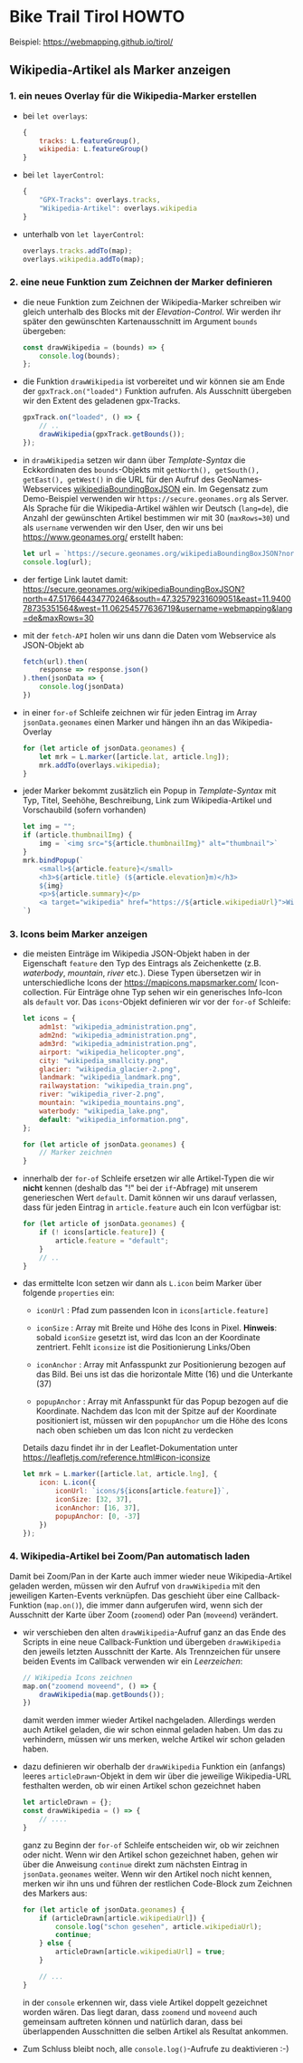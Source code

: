 # Bike Trail Tirol HOWTO

Beispiel: <https://webmapping.github.io/tirol/>

## Wikipedia-Artikel als Marker anzeigen

### 1. ein neues Overlay für die Wikipedia-Marker erstellen

* bei `let overlays`:

    ```javascript
    {
        tracks: L.featureGroup(),
        wikipedia: L.featureGroup()
    }
    ```

* bei `let layerControl`:

    ```javascript
    {
        "GPX-Tracks": overlays.tracks,
        "Wikipedia-Artikel": overlays.wikipedia
    }
    ```

* unterhalb von `let layerControl`:

    ```javascript
    overlays.tracks.addTo(map);
    overlays.wikipedia.addTo(map);
    ```

### 2. eine neue Funktion zum Zeichnen der Marker definieren

* die neue Funktion zum Zeichnen der Wikipedia-Marker schreiben wir gleich unterhalb des Blocks mit der *Elevation-Control*. Wir werden ihr später den gewünschten Kartenausschnitt im Argument `bounds` übergeben:

    ```javascript
    const drawWikipedia = (bounds) => {
        console.log(bounds);
    };
    ```

* die Funktion `drawWikipedia` ist vorbereitet und wir können sie am Ende der `gpxTrack.on("loaded")` Funktion aufrufen. Als Ausschnitt übergeben wir den Extent des geladenen gpx-Tracks.

    ```javascript
    gpxTrack.on("loaded", () => {
        // ..
        drawWikipedia(gpxTrack.getBounds());
    });
    ```

* in `drawWikipedia` setzen wir dann über *Template-Syntax* die Eckkordinaten des `bounds`-Objekts mit `getNorth(), getSouth(), getEast(), getWest()` in die URL für den Aufruf des GeoNames-Webservices [wikipediaBoundingBoxJSON](https://www.geonames.org/export/wikipedia-webservice.html#wikipediaBoundingBox) ein. Im Gegensatz zum Demo-Beispiel verwenden wir `https://secure.geonames.org` als Server. Als Sprache für die Wikipedia-Artikel wählen wir Deutsch (`lang=de`), die Anzahl der gewünschten Artikel bestimmen wir mit 30 (`maxRows=30`) und als `username` verwenden wir den User, den wir uns bei <https://www.geonames.org/> erstellt haben:

    ```javascript
    let url = `https://secure.geonames.org/wikipediaBoundingBoxJSON?north=${bounds.getNorth()}&south=${bounds.getSouth()}&east=${bounds.getEast()}&west=${bounds.getWest()}&username=webmapping&lang=de&maxRows=30`;
    console.log(url);
    ```

* der fertige Link lautet damit: <https://secure.geonames.org/wikipediaBoundingBoxJSON?north=47.517664434770246&south=47.32579231609051&east=11.940078735351564&west=11.06254577636719&username=webmapping&lang=de&maxRows=30>

* mit der `fetch-API` holen wir uns dann die Daten vom Webservice als JSON-Objekt ab

    ```javascript
    fetch(url).then(
        response => response.json()
    ).then(jsonData => {
        console.log(jsonData)
    })
    ```

* in einer `for-of` Schleife zeichnen wir für jeden Eintrag im Array `jsonData.geonames` einen Marker und hängen ihn an das Wikipedia-Overlay

    ```javascript
    for (let article of jsonData.geonames) {
        let mrk = L.marker([article.lat, article.lng]);
        mrk.addTo(overlays.wikipedia);
    }
    ```

* jeder Marker bekommt zusätzlich ein Popup in *Template-Syntax* mit Typ, Titel, Seehöhe, Beschreibung, Link zum Wikipedia-Artikel und Vorschaubild (sofern vorhanden)

    ```javascript
    let img = "";
    if (article.thumbnailImg) {
        img = `<img src="${article.thumbnailImg}" alt="thumbnail">`
    }
    mrk.bindPopup(`
        <small>${article.feature}</small>
        <h3>${article.title} (${article.elevation}m)</h3>
        ${img}
        <p>${article.summary}</p>
        <a target="wikipedia" href="https://${article.wikipediaUrl}">Wikipedia Artikel</a>
    `)
    ```

### 3. Icons beim Marker anzeigen

* die meisten Einträge im Wikipedia JSON-Objekt haben in der Eigenschaft `feature` den Typ des Eintrags als Zeichenkette (z.B. *waterbody*, *mountain*, *river* etc.). Diese Typen übersetzen wir in unterschiedliche Icons der <https://mapicons.mapsmarker.com/> Icon-collection. Für Einträge ohne Typ sehen wir ein generisches Info-Icon als `default` vor. Das `icons`-Objekt definieren wir vor der `for-of` Schleife:

    ```javascript
    let icons = {
        adm1st: "wikipedia_administration.png",
        adm2nd: "wikipedia_administration.png",
        adm3rd: "wikipedia_administration.png",
        airport: "wikipedia_helicopter.png",
        city: "wikipedia_smallcity.png",
        glacier: "wikipedia_glacier-2.png",
        landmark: "wikipedia_landmark.png",
        railwaystation: "wikipedia_train.png",
        river: "wikipedia_river-2.png",
        mountain: "wikipedia_mountains.png",
        waterbody: "wikipedia_lake.png",
        default: "wikipedia_information.png",
    };

    for (let article of jsonData.geonames) {
        // Marker zeichnen
    }
    ```

* innerhalb der `for-of` Schleife ersetzen wir alle Artikel-Typen die wir **nicht** kennen (deshalb das "!" bei der `if`-Abfrage) mit unserem generieschen Wert `default`. Damit können wir uns darauf verlassen, dass für jeden Eintrag in `article.feature` auch ein Icon verfügbar ist:

    ```javascript
    for (let article of jsonData.geonames) {
        if (! icons[article.feature]) {
            article.feature = "default";
        }
        // ..
    }
    ```

* das ermittelte Icon setzen wir dann als `L.icon` beim Marker über folgende `properties` ein:
    
    * `iconUrl` : Pfad zum passenden Icon in `icons[article.feature]`
    
    * `iconSize` : Array mit Breite und Höhe des Icons in Pixel. **Hinweis**: sobald `iconSize` gesetzt ist, wird das Icon an der Koordinate zentriert. Fehlt `iconsize` ist die Positionierung Links/Oben

    * `iconAnchor` : Array mit Anfasspunkt zur Positionierung bezogen auf das Bild. Bei uns ist das die horizontale Mitte (16) und die Unterkante (37)

    * `popupAnchor` : Array mit Anfasspunkt für das Popup bezogen auf die Koordinate. Nachdem das Icon mit der Spitze auf der Koordinate positioniert ist, müssen wir den `popupAnchor` um die Höhe des Icons nach oben schieben um das Icon nicht zu verdecken

    Details dazu findet ihr in der Leaflet-Dokumentation unter <https://leafletjs.com/reference.html#icon-iconsize>

    ```javascript
    let mrk = L.marker([article.lat, article.lng], {
        icon: L.icon({
            iconUrl: `icons/${icons[article.feature]}`,
            iconSize: [32, 37],
            iconAnchor: [16, 37],
            popupAnchor: [0, -37]
        })
    });
    ```

### 4. Wikipedia-Artikel bei Zoom/Pan automatisch laden

Damit bei Zoom/Pan in der Karte auch immer wieder neue Wikipedia-Artikel geladen werden, müssen wir den Aufruf von `drawWikipedia` mit den jeweiligen Karten-Events verknüpfen. Das geschieht über eine Callback-Funktion (`map.on()`), die immer dann aufgerufen wird, wenn sich der Ausschnitt der Karte über Zoom (`zoomend`) oder Pan (`moveend`) verändert. 

* wir verschieben den alten `drawWikipedia`-Aufruf ganz an das Ende des Scripts in eine neue Callback-Funktion und übergeben `drawWikipedia` den jeweils letzten Ausschnitt der Karte. Als Trennzeichen für unsere beiden Events im Callback verwenden wir ein *Leerzeichen*:

    ```javascript
    // Wikipedia Icons zeichnen
    map.on("zoomend moveend", () => {
        drawWikipedia(map.getBounds());
    })
    ```

    damit werden immer wieder Artikel nachgeladen. Allerdings werden auch Artikel geladen, die wir schon einmal geladen haben. Um das zu verhindern, müssen wir uns merken, welche Artikel wir schon geladen haben. 

* dazu definieren wir oberhalb der `drawWikipedia` Funktion ein (anfangs) leeres `articleDrawn`-Objekt in dem wir über die jeweilige Wikipedia-URL festhalten werden, ob wir einen Artikel schon gezeichnet haben

    ```javascript
    let articleDrawn = {};
    const drawWikipedia = () => {
        // ....
    }
    ```
    ganz zu Beginn der `for-of` Schleife entscheiden wir, ob wir zeichnen oder nicht. Wenn wir den Artikel schon gezeichnet haben, gehen wir über die Anweisung `continue` direkt zum nächsten Eintrag in `jsonData.geonames` weiter. Wenn wir den Artikel noch nicht kennen, merken wir ihn uns und führen der restlichen Code-Block zum Zeichnen des Markers aus:

    ```javascript
    for (let article of jsonData.geonames) {
        if (articleDrawn[article.wikipediaUrl]) {
            console.log("schon gesehen", article.wikipediaUrl);
            continue;
        } else {
            articleDrawn[article.wikipediaUrl] = true;
        }

        // ...
    }
    ```

    in der `console` erkennen wir, dass viele Artikel doppelt gezeichnet worden wären. Das liegt daran, dass `zoomend` und `moveend` auch gemeinsam auftreten können und natürlich daran, dass bei überlappenden Ausschnitten die selben Artikel als Resultat ankommen.

* Zum Schluss bleibt noch, alle `console.log()`-Aufrufe zu deaktivieren :-)
